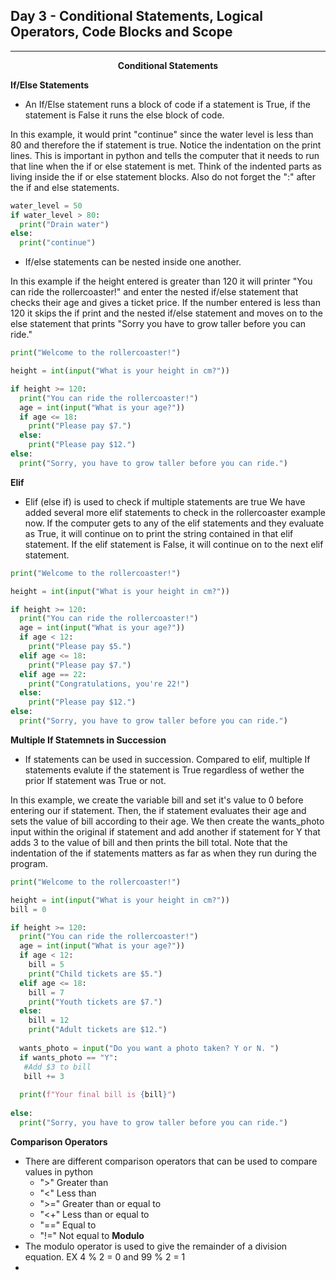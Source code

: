 ## Day 3 - Conditional Statements, Logical Operators, Code Blocks and Scope

---

<p align=center><b>Conditional Statements</b></p>

**If/Else Statements**
- An If/Else statement runs a block of code if a statement is True, if the statement is False it runs the else block of code.

In this example, it would print "continue" since the water level is less than 80 and therefore the if statement is true. Notice the indentation on the print lines. This is important in python and tells the computer that it needs to run that line when the if or else statement is met. Think of the indented parts as living inside the if or else statement blocks. Also do not forget the ":" after the if and else statements.
```python
water_level = 50
if water_level > 80:
  print("Drain water")
else:
  print("continue")
```
- If/else statements can be nested inside one another.

In this example if the height entered is greater than 120 it will printer "You can ride the rollercoaster!" and enter the nested if/else statement that checks their age and gives a ticket price. If the number entered is less than 120 it skips the if print and the nested if/else statement and moves on to the else statement that prints "Sorry you have to grow taller before you can ride."
```python
print("Welcome to the rollercoaster!")

height = int(input("What is your height in cm?"))

if height >= 120:
  print("You can ride the rollercoaster!")
  age = int(input("What is your age?"))
  if age <= 18:
    print("Please pay $7.")
  else:
    print("Please pay $12.")
else:
  print("Sorry, you have to grow taller before you can ride.")
```
**Elif**
- Elif (else if) is used to check if multiple statements are true
We have added several more elif statements to check in the rollercoaster example now. If the computer gets to any of the elif statements and they evaluate as True, it will continue on to print the string contained in that elif statement. If the elif statement is False, it will continue on to the next elif statement.
```python
print("Welcome to the rollercoaster!")

height = int(input("What is your height in cm?"))

if height >= 120:
  print("You can ride the rollercoaster!")
  age = int(input("What is your age?"))
  if age < 12:
    print("Please pay $5.")
  elif age <= 18:
    print("Please pay $7.")
  elif age == 22:
    print("Congratulations, you're 22!")
  else:
    print("Please pay $12.")
else:
  print("Sorry, you have to grow taller before you can ride.")
```

**Multiple If Statemnets in Succession**
- If statements can be used in succession. Compared to elif, multiple If statements evalute if the statement is True regardless of wether the prior If statement was True or not.

In this example, we create the variable bill and set it's value to 0 before entering our if statement. Then, the if statement evaluates their age and sets the value of bill according to their age. We then create the wants_photo input within the original if statement and add another if statement for Y that adds 3 to the value of bill and then prints the bill total. Note that the indentation of the if statements matters as far as when they run during the program.
```python
print("Welcome to the rollercoaster!")

height = int(input("What is your height in cm?"))
bill = 0

if height >= 120:
  print("You can ride the rollercoaster!")
  age = int(input("What is your age?"))
  if age < 12:
    bill = 5
    print("Child tickets are $5.")
  elif age <= 18:
    bill = 7
    print("Youth tickets are $7.")
  else:
    bill = 12
    print("Adult tickets are $12.")
  
  wants_photo = input("Do you want a photo taken? Y or N. ")
  if wants_photo == "Y":
   #Add $3 to bill
   bill += 3
 
  print(f"Your final bill is {bill}")
   
else:
  print("Sorry, you have to grow taller before you can ride.")
```
  
**Comparison Operators**
- There are different comparison operators that can be used to compare values in python
  + ">" Greater than
  + "<" Less than
  + ">=" Greater than or equal to
  + "<+" Less than or equal to
  + "==" Equal to
  + "!=" Not equal to
**Modulo**
- The modulo operator is used to give the remainder of a division equation. EX 4 % 2 = 0  and 99 % 2 = 1
-
